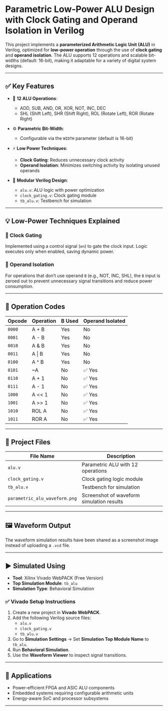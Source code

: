 # Parametric Low-Power ALU Design with Clock Gating and Operand Isolation in Verilog

This project implements a **parameterized Arithmetic Logic Unit (ALU)** in Verilog, optimized for **low-power operation** through the use of **clock gating** and **operand isolation**. The ALU supports 12 operations and scalable bit-widths (default: 16-bit), making it adaptable for a variety of digital system designs.

---

## ✅ Key Features

- 🧮 **12 ALU Operations**:
  - ADD, SUB, AND, OR, XOR, NOT, INC, DEC
  - SHL (Shift Left), SHR (Shift Right), ROL (Rotate Left), ROR (Rotate Right)

- ⚙️ **Parametric Bit-Width**:
  - Configurable via the `WIDTH` parameter (default is 16-bit)

- ⚡ **Low Power Techniques**:
  - **Clock Gating**: Reduces unnecessary clock activity
  - **Operand Isolation**: Minimizes switching activity by isolating unused operands

- 🧱 **Modular Verilog Design**:
  - `alu.v`: ALU logic with power optimization
  - `clock_gating.v`: Clock gating module
  - `tb_alu.v`: Testbench for simulation

---

## 💡 Low-Power Techniques Explained

### 🔌 Clock Gating
Implemented using a control signal (`en`) to gate the clock input. Logic executes only when enabled, saving dynamic power.

### 🚧 Operand Isolation
For operations that don’t use operand `B` (e.g., NOT, INC, SHL), the `B` input is zeroed out to prevent unnecessary signal transitions and reduce power consumption.

---

## 🧮 Operation Codes

| Opcode | Operation | B Used | Operand Isolated |
|--------|-----------|--------|------------------|
| `0000` | A + B     | Yes    | No               |
| `0001` | A - B     | Yes    | No               |
| `0010` | A & B     | Yes    | No               |
| `0011` | A \| B    | Yes    | No               |
| `0100` | A ^ B     | Yes    | No               |
| `0101` | ~A        | No     | ✅ Yes            |
| `0110` | A + 1     | No     | ✅ Yes            |
| `0111` | A - 1     | No     | ✅ Yes            |
| `1000` | A << 1    | No     | ✅ Yes            |
| `1001` | A >> 1    | No     | ✅ Yes            |
| `1010` | ROL A     | No     | ✅ Yes            |
| `1011` | ROR A     | No     | ✅ Yes            |

---

## 📂 Project Files

| File Name               | Description                                     |
|-------------------------|-------------------------------------------------|
| `alu.v`                 | Parametric ALU with 12 operations               |
| `clock_gating.v`        | Clock gating logic module                       |
| `tb_alu.v`              | Testbench for simulation                        |
| `parametric_alu_waveform.png` | Screenshot of waveform simulation results    |

---

## 🖼️ Waveform Output

The waveform simulation results have been shared as a screenshot image instead of uploading a `.vcd` file.

---

## ▶️ Simulated Using

- **Tool**: Xilinx Vivado WebPACK (Free Version)
- **Top Simulation Module**: `tb_alu`
- **Simulation Type**: Behavioral Simulation

### ✅ Vivado Setup Instructions

1. Create a new project in **Vivado WebPACK**.
2. Add the following Verilog source files:
   - `alu.v`
   - `clock_gating.v`
   - `tb_alu.v`
3. Go to **Simulation Settings** → Set **Simulation Top Module Name** to `tb_alu`.
4. Run **Behavioral Simulation**.
5. Use the **Waveform Viewer** to inspect signal transitions.

---

## 📌 Applications

- Power-efficient FPGA and ASIC ALU components
- Embedded systems requiring configurable arithmetic units
- Energy-aware SoC and processor subsystems

---

